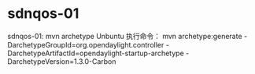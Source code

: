 # sdnqos-01
sdnqos-01: mvn archetype 
Unbuntu 执行命令：
mvn archetype:generate -DarchetypeGroupId=org.opendaylight.controller -DarchetypeArtifactId=opendaylight-startup-archetype -DarchetypeVersion=1.3.0-Carbon
